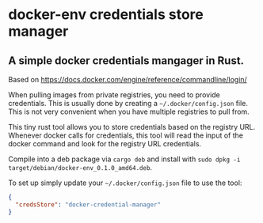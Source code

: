 # docker-env credentials store manager

## A simple docker credentials mangager in Rust.

Based on https://docs.docker.com/engine/reference/commandline/login/

When pulling images from private registries, you need to provide credentials. This is usually done by creating
a `~/.docker/config.json` file. This is not very convenient when you have multiple registries to pull from.

This tiny rust tool allows you to store credentials based on the registry URL.
Whenever docker calls for credentials, this tool will read the input of the docker command and look for the registry URL credentials.

Compile into a deb package via `cargo deb` and install with `sudo dpkg -i target/debian/docker-env_0.1.0_amd64.deb`.

To set up simply update your `~/.docker/config.json` file to use the tool:

```json
{
  "credsStore": "docker-credential-manager"
}
```